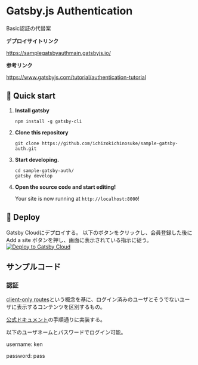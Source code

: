 # Gatsby.js Authentication

Basic認証の代替案

**デプロイサイトリンク**

https://samplegatsbyauthmain.gatsbyjs.io/

**参考リンク**

https://www.gatsbyjs.com/tutorial/authentication-tutorial

## 🚀 Quick start

1.  **Install gatsby**
    ```shell
    npm install -g gatsby-cli
    ```

1. **Clone this repository**
    ```shell
    git clone https://github.com/ichizokichinosuke/sample-gatsby-auth.git
    ```

1.  **Start developing.**
    ```shell
    cd sample-gatsby-auth/
    gatsby develop
    ```

1.  **Open the source code and start editing!**

    Your site is now running at `http://localhost:8000`!

## 💫 Deploy

Gatsby Cloudにデプロイする。
以下のボタンをクリックし、会員登録した後に Add a site ボタンを押し、画面に表示されている指示に従う。
[<img src="https://www.gatsbyjs.com/deploynow.svg" alt="Deploy to Gatsby Cloud">](https://www.gatsbyjs.com/dashboard)

## サンプルコード

### 認証
[client-only routes](https://www.gatsbyjs.com/docs/how-to/routing/client-only-routes-and-user-authentication/)という概念を基に、ログイン済みのユーザとそうでないユーザに表示するコンテンツを区別するもの。

[公式ドキュメント](https://www.gatsbyjs.com/tutorial/authentication-tutorial)の手順通りに実装する。

以下のユーザネームとパスワードでログイン可能。

username: ken

password: pass
